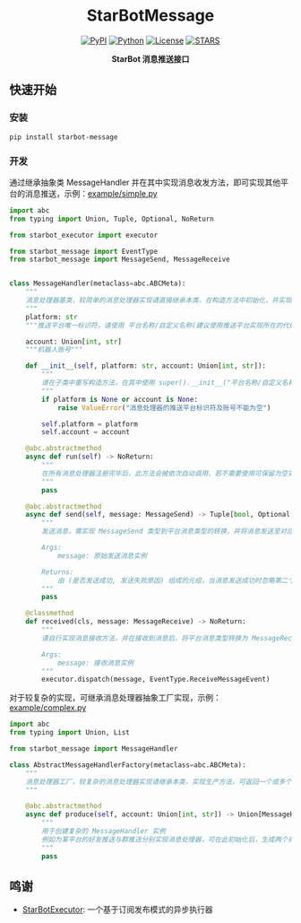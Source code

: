 <div align="center">

# StarBotMessage

[![PyPI](https://img.shields.io/pypi/v/starbot-message)](https://pypi.org/project/starbot-message)
[![Python](https://img.shields.io/badge/python-3.10%20|%203.11-blue)](https://www.python.org)
[![License](https://img.shields.io/github/license/Starlwr/StarBotMessage)](https://github.com/Starlwr/StarBotMessage/blob/master/LICENSE)
[![STARS](https://img.shields.io/github/stars/Starlwr/StarBotMessage?color=yellow&label=Stars)](https://github.com/Starlwr/StarBotMessage/stargazers)

**StarBot 消息推送接口**
</div>

## 快速开始
### 安装

```shell
pip install starbot-message
```

### 开发

通过继承抽象类 MessageHandler 并在其中实现消息收发方法，即可实现其他平台的消息推送，示例：[example/simple.py](https://github.com/Starlwr/StarBotMessage/blob/master/example/simple.py)

```python
import abc
from typing import Union, Tuple, Optional, NoReturn

from starbot_executor import executor

from starbot_message import EventType
from starbot_message import MessageSend, MessageReceive


class MessageHandler(metaclass=abc.ABCMeta):
    """
    消息处理器基类，较简单的消息处理器实现请直接继承本类，在构造方法中初始化，并实现消息发送与接收，示例：example/simple.py
    """
    platform: str
    """推送平台唯一标识符，请使用 平台名称/自定义名称(建议使用推送平台实现所在的代码仓库名) 的格式，并注意唯一性，例：QQ/StarBot"""

    account: Union[int, str]
    """机器人账号"""

    def __init__(self, platform: str, account: Union[int, str]):
        """
        请在子类中重写构造方法，在其中使用 super().__init__("平台名称/自定义名称", account) 进行父类构造
        """
        if platform is None or account is None:
            raise ValueError("消息处理器的推送平台标识符及账号不能为空")

        self.platform = platform
        self.account = account

    @abc.abstractmethod
    async def run(self) -> NoReturn:
        """
        在所有消息处理器注册完毕后，此方法会被依次自动调用，若不需要使用可保留为空实现
        """
        pass

    @abc.abstractmethod
    async def send(self, message: MessageSend) -> Tuple[bool, Optional[str]]:
        """
        发送消息，需实现 MessageSend 类型到平台消息类型的转换，并将消息发送至对应平台

        Args:
            message: 原始发送消息实例

        Returns:
            由 (是否发送成功, 发送失败原因) 组成的元组，当消息发送成功时忽略第二个返回值
        """
        pass

    @classmethod
    def received(cls, message: MessageReceive) -> NoReturn:
        """
        请自行实现消息接收方法，并在接收到消息后，将平台消息类型转换为 MessageReceive 类型后调用此方法，以触发命令

        Args:
            message: 接收消息实例
        """
        executor.dispatch(message, EventType.ReceiveMessageEvent)
```

对于较复杂的实现，可继承消息处理器抽象工厂实现，示例：[example/complex.py](https://github.com/Starlwr/StarBotMessage/blob/master/example/complex.py)

```python
import abc
from typing import Union, List

from starbot_message import MessageHandler

class AbstractMessageHandlerFactory(metaclass=abc.ABCMeta):
    """
    消息处理器工厂，较复杂的消息处理器实现请继承本类，实现生产方法，可返回一个或多个 MessageHandler 实例，示例：example/complex.py
    """

    @abc.abstractmethod
    async def produce(self, account: Union[int, str]) -> Union[MessageHandler, List[MessageHandler]]:
        """
        用于创建复杂的 MessageHandler 实例
        例如为某平台的好友推送与群推送分别实现消息处理器，可在此初始化后，生成两个对应的 MessageHandler 实例，封装在列表中返回
        """
        pass
```

## 鸣谢

* [StarBotExecutor](https://github.com/Starlwr/StarBotExecutor): 一个基于订阅发布模式的异步执行器
